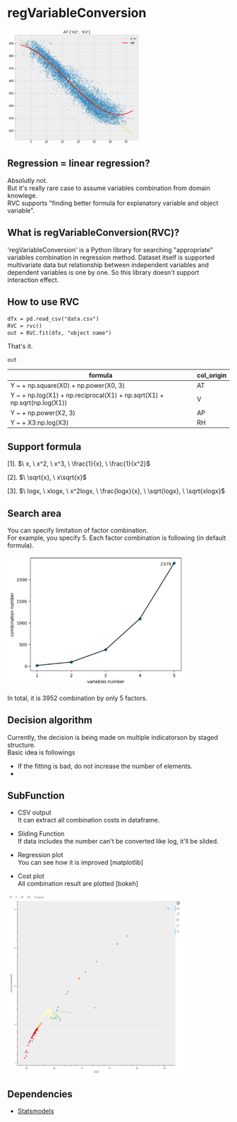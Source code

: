 # regVariableConversion

<img src="fig/sample_regplot.png" width="300">

## Regression = linear regression?
Absolutly not.  
But it's really rare case to assume variables combination from domain knowlege.  
RVC supports "finding better formula for explanatory variable and object variable".

## What is regVariableConversion(RVC)?
'regVariableConversion' is a Python library for searching "appropriate" variables combination in regression method. Dataset itself is supported multivariate data but relationship between independent variables and dependent variables is one by one. So this library doesn't support interaction effect.

## How to use RVC
```
dfx = pd.read_csv("data.csv")
RVC = rvc()
out = RVC.fit(dfx, "object name")
```
That's it.
```
out
```

| formula | col_origin |
----|---- 
| Y ~ + np.square(X0) + np.power(X0, 3) | AT |
| Y ~ + np.log(X1) + np.reciprocal(X1) + np.sqrt(X1) + np.sqrt(np.log(X1))  | V |
| Y ~ + np.power(X2, 3) | AP |
| Y ~ + X3:np.log(X3) | RH |

## Support formula
[1]. $\ x, \ x^2, \ x^3, \ \frac{1}{x}, \ \frac{1}{x^2}$  

[2]. $\ \sqrt{x}, \ x\sqrt{x}$

[3]. $\ logx, \ xlogx, \ x^2logx, \ \frac{logx}{x}, \ \sqrt{logx}, \ \sqrt{xlogx}$

## Search area
You can specify limitation of factor combination.  
For example, you specify 5. Each factor combination is following (in default formula).  

<img src="fig/factor combination.png" width="400">  

In total, it is 3952 combination by only 5 factors.

## Decision algorithm
Currently, the decision is being made on multiple indicatorson by staged structure.  
Basic idea is followings 

- If the fitting is bad, do not increase the number of elements.
- 

## SubFunction
+ CSV output  
It can extract all combination costs in dataframe.

+ Sliding Function  
If data includes the number can't be converted like log, it'll be slided.

+ Regression plot  
You can see how it is improved [matplotlib]

+ Cost plot  
All combination result are plotted [bokeh]

<img src="fig/sample2_costplot2.png" width="400">

## Dependencies
- [Statsmodels](https://github.com/statsmodels/statsmodels)

